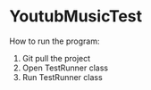# YoutubMusicTest

How to run the program:
1. Git pull the project
2. Open TestRunner class
3. Run TestRunner class

